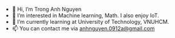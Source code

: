 - 👋 Hi, I’m Trong Anh Nguyen
- 👀 I’m interested in Machine learning, Math. I also enjoy IoT.
- 🌱 I’m currently learning at  University of Technology, VNUHCM.
- 📫 You can contact me via anhnguyen.0912a@gmail.com

<!---
anhtr-nguyn/anhtr-nguyn is a ✨ special ✨ repository because its `README.md` (this file) appears on your GitHub profile.
You can click the Preview link to take a look at your changes.
--->

